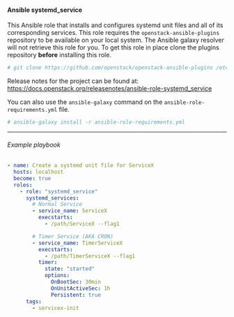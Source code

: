 #### Ansible systemd_service

This Ansible role that installs and configures systemd unit files and all of its
corresponding services. This role requires the ``openstack-ansible-plugins``
repository to be available on your local system. The Ansible galaxy resolver
will not retrieve this role for you. To get this role in place clone the
plugins repository **before** installing this role.

``` bash
# git clone https://github.com/openstack/openstack-ansible-plugins /etc/ansible/roles/plugins
```
Release notes for the project can be found at:
  https://docs.openstack.org/releasenotes/ansible-role-systemd_service

You can also use the ``ansible-galaxy`` command on the ``ansible-role-requirements.yml`` file.

``` bash
# ansible-galaxy install -r ansible-role-requirements.yml
```

----

###### Example playbook

``` yaml
- name: Create a systemd unit file for ServiceX
  hosts: localhost
  become: true
  roles:
    - role: "systemd_service"
      systemd_services:
        # Normal Service
        - service_name: ServiceX
          execstarts:
            - /path/ServiceX --flag1

        # Timer Service (AKA CRON)
        - service_name: TimerServiceX
          execstarts:
            - /path/TimerServiceX --flag1
          timer:
            state: "started"
            options:
              OnBootSec: 30min
              OnUnitActiveSec: 1h
              Persistent: true
      tags:
        - servicex-init
```
